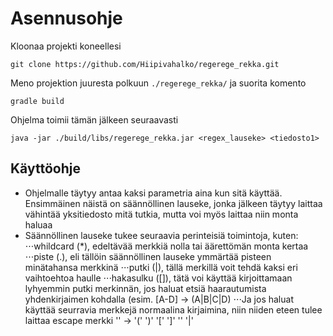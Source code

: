 # Asennusohje

Kloonaa projekti koneellesi

```
git clone https://github.com/Hiipivahalko/regerege_rekka.git
```
Meno projektion juuresta polkuun `./regerege_rekka/` ja suorita komento


```gradle build```

Ohjelma toimii tämän jälkeen seuraavasti

```
java -jar ./build/libs/regerege_rekka.jar <regex_lauseke> <tiedosto1>
```

## Käyttöohje

* Ohjelmalle täytyy antaa kaksi parametria aina kun sitä käyttää. Ensimmäinen näistä on säännöllinen lauseke, jonka jälkeen täytyy laittaa vähintää yksitiedosto mitä tutkia, mutta voi myös laittaa niin monta haluaa
* Säännöllinen lauseke tukee seuraavia perinteisiä toimintoja, kuten: 
⋅⋅⋅whildcard (*), edeltävää merkkiä nolla tai äärettömän monta kertaa
⋅⋅⋅piste (.), eli tällöin säännöllinen lauseke ymmärtää pisteen minätahansa merkkinä
⋅⋅⋅putki (|), tällä merkillä voit tehdä kaksi eri vaihtoehtoa haulle
⋅⋅⋅hakasulku ([]), tätä voi käyttää kirjoittamaan lyhyemmin putki merkinnän, jos haluat etsiä haarautumista yhdenkirjaimen kohdalla (esim. [A-D] -> (A|B|C|D)
⋅⋅⋅Ja jos haluat käyttää seurravia merkkejä normaalina kirjaimina, niin niiden eteen tulee laittaa escape merkki '\' -> '(' ')' '[' ']' '\' '|'


